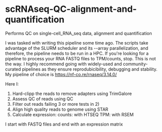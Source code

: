 # scRNAseq-QC-alignment-and-quantification
Performs QC on single-cell_RNA_seq data, alignment and quantification

I was tasked with writing this pipeline some time ago. The scripts take advantage of the SLURM scheduler and its --array parallelization, and therefore, the pipeline needs to be run in a HPC.
If you're looking for a pipeline to process your RNA FASTQ files to TPM/counts, stop. This is not the way. I highly recommend going with widely-used and community-curated pipelines as they ensure reprodubicibility, debugging and stability. My pipeline of choice is https://nf-co.re/rnaseq/3.14.0/

Here I:
1) Hard-clipp the reads to remove adapters using TrimGalore
2) Assess QC of reads using QC
3) Filter out reads failing 3 or more tests in 2)
4) Align high quality reads to genome using STAR
5) Calculate expression:
   counts: with HTSEQ
   TPM: with RSEM

I start with FASTQ files and end with an expression matrix


